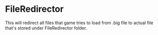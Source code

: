 # FileRedirector
 This will redirect all files that game tries to load from .big file to actual file that's stored under FileRedirector folder.
